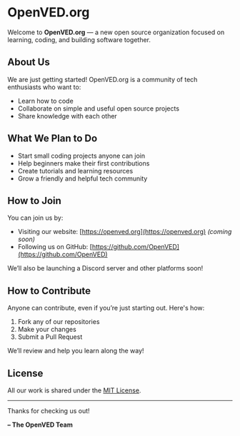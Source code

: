 # OpenVED.org

Welcome to **OpenVED.org** — a new open source organization focused on learning, coding, and building software together.

## About Us

We are just getting started! OpenVED.org is a community of tech enthusiasts who want to:

- Learn how to code
- Collaborate on simple and useful open source projects
- Share knowledge with each other

## What We Plan to Do

- Start small coding projects anyone can join
- Help beginners make their first contributions
- Create tutorials and learning resources
- Grow a friendly and helpful tech community

## How to Join

You can join us by:

- Visiting our website: [https://openved.org](https://openved.org) *(coming soon)*
- Following us on GitHub: [https://github.com/OpenVED](https://github.com/OpenVED)

We’ll also be launching a Discord server and other platforms soon!

## How to Contribute

Anyone can contribute, even if you’re just starting out. Here's how:

1. Fork any of our repositories
2. Make your changes
3. Submit a Pull Request

We’ll review and help you learn along the way!

## License

All our work is shared under the [MIT License](LICENSE).

---

Thanks for checking us out!

**– The OpenVED Team**
